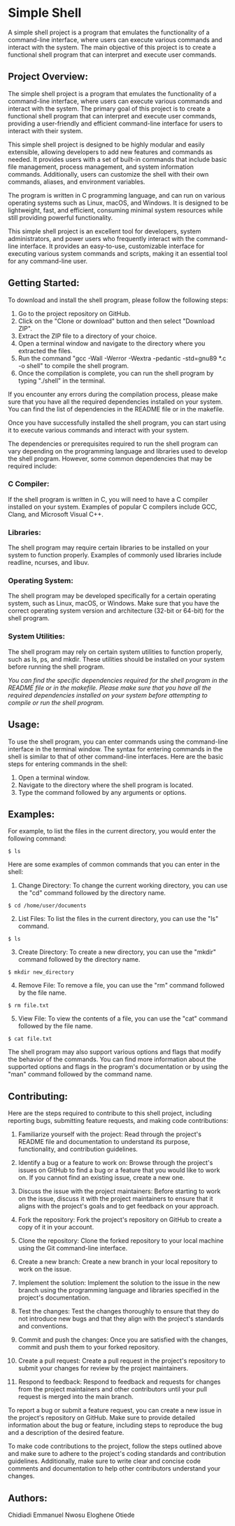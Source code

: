 # Simple Shell

A simple shell project is a program that emulates the functionality of a command-line interface, where users can execute various commands and interact with the system. The main objective of this project is to create a functional shell program that can interpret and execute user commands.


## Project Overview:
The simple shell project is a program that emulates the functionality of a command-line interface, where users can execute various commands and interact with the system. The primary goal of this project is to create a functional shell program that can interpret and execute user commands, providing a user-friendly and efficient command-line interface for users to interact with their system.

This simple shell project is designed to be highly modular and easily extensible, allowing developers to add new features and commands as needed. It provides users with a set of built-in commands that include basic file management, process management, and system information commands. Additionally, users can customize the shell with their own commands, aliases, and environment variables.

The program is written in C programming language,  and can run on various operating systems such as Linux, macOS, and Windows. It is designed to be lightweight, fast, and efficient, consuming minimal system resources while still providing powerful functionality.

This simple shell project is an excellent tool for developers, system administrators, and power users who frequently interact with the command-line interface. It provides an easy-to-use, customizable interface for executing various system commands and scripts, making it an essential tool for any command-line user.

## Getting Started:
To download and install the shell program, please follow the following steps:

1. Go to the project repository on GitHub.
2. Click on the "Clone or download" button and then select "Download ZIP".
3. Extract the ZIP file to a directory of your choice.
4. Open a terminal window and navigate to the directory where you extracted the files.
5. Run the command "gcc -Wall -Werror -Wextra -pedantic -std=gnu89 *.c -o shell" to compile the shell program.
6. Once the compilation is complete, you can run the shell program by typing "./shell" in the terminal.

If you encounter any errors during the compilation process, please make sure that you have all the required dependencies installed on your system. You can find the list of dependencies in the README file or in the makefile.

Once you have successfully installed the shell program, you can start using it to execute various commands and interact with your system.

The dependencies or prerequisites required to run the shell program can vary depending on the programming language and libraries used to develop the shell program. However, some common dependencies that may be required include:

### C Compiler:
If the shell program is written in C, you will need to have a C compiler installed on your system. Examples of popular C compilers include GCC, Clang, and Microsoft Visual C++.

### Libraries:
The shell program may require certain libraries to be installed on your system to function properly. Examples of commonly used libraries include readline, ncurses, and libuv.

### Operating System:
The shell program may be developed specifically for a certain operating system, such as Linux, macOS, or Windows. Make sure that you have the correct operating system version and architecture (32-bit or 64-bit) for the shell program.

### System Utilities:
The shell program may rely on certain system utilities to function properly, such as ls, ps, and mkdir. These utilities should be installed on your system before running the shell program.

_You can find the specific dependencies required for the shell program in the README file or in the makefile. Please make sure that you have all the required dependencies installed on your system before attempting to compile or run the shell program._

## Usage:
To use the shell program, you can enter commands using the command-line interface in the terminal window. The syntax for entering commands in the shell is similar to that of other command-line interfaces. Here are the basic steps for entering commands in the shell:

1. Open a terminal window.
2. Navigate to the directory where the shell program is located.
3. Type the command followed by any arguments or options.

## Examples:
For example, to list the files in the current directory, you would enter the following command:

```
$ ls
```

Here are some examples of common commands that you can enter in the shell:

1. Change Directory: To change the current working directory, you can use the "cd" command followed by the directory name.

```
$ cd /home/user/documents
```

2. List Files: To list the files in the current directory, you can use the "ls" command.

```
$ ls
```

3. Create Directory: To create a new directory, you can use the "mkdir" command followed by the directory name.

```
$ mkdir new_directory
```

4. Remove File: To remove a file, you can use the "rm" command followed by the file name.

```
$ rm file.txt
```

5. View File: To view the contents of a file, you can use the "cat" command followed by the file name.

```
$ cat file.txt
```

The shell program may also support various options and flags that modify the behavior of the commands. You can find more information about the supported options and flags in the program's documentation or by using the "man" command followed by the command name.

## Contributing:
Here are the steps required to contribute to this shell project, including reporting bugs, submitting feature requests, and making code contributions:

1. Familiarize yourself with the project: Read through the project's README file and documentation to understand its purpose, functionality, and contribution guidelines.

2. Identify a bug or a feature to work on: Browse through the project's issues on GitHub to find a bug or a feature that you would like to work on. If you cannot find an existing issue, create a new one.

3. Discuss the issue with the project maintainers: Before starting to work on the issue, discuss it with the project maintainers to ensure that it aligns with the project's goals and to get feedback on your approach.

4. Fork the repository: Fork the project's repository on GitHub to create a copy of it in your account.

5. Clone the repository: Clone the forked repository to your local machine using the Git command-line interface.

6. Create a new branch: Create a new branch in your local repository to work on the issue.

7. Implement the solution: Implement the solution to the issue in the new branch using the programming language and libraries specified in the project's documentation.

8. Test the changes: Test the changes thoroughly to ensure that they do not introduce new bugs and that they align with the project's standards and conventions.

9. Commit and push the changes: Once you are satisfied with the changes, commit and push them to your forked repository.

10. Create a pull request: Create a pull request in the project's repository to submit your changes for review by the project maintainers.

11. Respond to feedback: Respond to feedback and requests for changes from the project maintainers and other contributors until your pull request is merged into the main branch.

To report a bug or submit a feature request, you can create a new issue in the project's repository on GitHub. Make sure to provide detailed information about the bug or feature, including steps to reproduce the bug and a description of the desired feature.

To make code contributions to the project, follow the steps outlined above and make sure to adhere to the project's coding standards and contribution guidelines. Additionally, make sure to write clear and concise code comments and documentation to help other contributors understand your changes.

## Authors:
Chidiadi Emmanuel Nwosu
Eloghene Otiede
